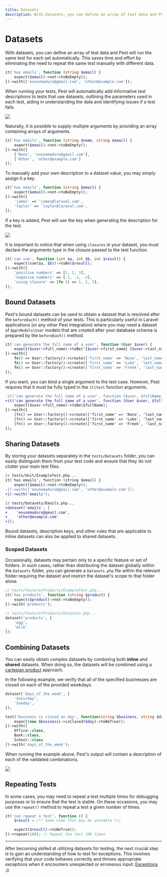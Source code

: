 ```yaml
---
title: Datasets
description: With datasets, you can define an array of test data and Pest will run the same test for each set automatically. This saves time and effort by eliminating the need to repeat the same test manually with different data.
---
```


# Datasets

With datasets, you can define an array of test data and Pest will run the same test for each set automatically. This saves time and effort by eliminating the need to repeat the same test manually with different data.

```php
it('has emails', function (string $email) {
    expect($email)->not->toBeEmpty();
})->with(['enunomaduro@gmail.com', 'other@example.com']);
```

When running your tests, Pest will automatically add informative test descriptions to tests that use datasets, outlining the parameters used in each test, aiding in understanding the data and identifying issues if a test fails.

<div class="code-snippet">
    <img src="/assets/img/datasets-emails.webp?1" style="--lines: 3" />
</div>

Naturally, it is possible to supply multiple arguments by providing an array containing arrays of arguments.

```php
it('has emails', function (string $name, string $email) {
    expect($email)->not->toBeEmpty();
})->with([
    ['Nuno', 'enunomaduro@gmail.com'],
    ['Other', 'other@example.com']
]);
```

To manually add your own description to a dataset value, you may simply assign it a key.

```php
it('has emails', function (string $email) {
    expect($email)->not->toBeEmpty();
})->with([
    'james' => 'james@laravel.com',
    'taylor' => 'taylor@laravel.com',
]);
```

If a key is added, Pest will use the key when generating the description for the test.

<div class="code-snippet">
    <img src="/assets/img/datasets-named.webp?1" style="--lines: 2" />
</div>

It is important to notice that when using `closures` in your dataset, you must declare the arguments type in the closure passed to the test function.

```php
it('can sum', function (int $a, int $b, int $result) {
    expect(sum($a, $b))->toBe($result);
})->with([
    'positive numbers' => [1, 2, 3],
    'negative numbers' => [-1, -2, -3],
    'using closure' => [fn () => 1, 2, 3],
]);
```

## Bound Datasets

Pest's bound datasets can be used to obtain a dataset that is resolved after the `beforeEach()` method of your tests. This is particularly useful in Laravel applications (or any other Pest integration) where you may need a dataset of `App\Models\User` models that are created after your database schema is prepared by the `beforeEach()` method.

```php
it('can generate the full name of a user', function (User $user) {
    expect($user->full_name)->toBe("{$user->first_name} {$user->last_name}");
})->with([
    fn() => User::factory()->create(['first_name' => 'Nuno', 'last_name' => 'Maduro']),
    fn() => User::factory()->create(['first_name' => 'Luke', 'last_name' => 'Downing']),
    fn() => User::factory()->create(['first_name' => 'Freek', 'last_name' => 'Van Der Herten']),
]);
```

If you want, you can bind a single argument to the test case. However, Pest requires that it must be fully typed in the `it|test` function arguments.

```diff
-it('can generate the full name of a user', function ($user, $fullName) {
+it('can generate the full name of a user', function (User $user, $fullName) {
    expect($user->full_name)->toBe($fullName);
})->with([
    [fn() => User::factory()->create(['first_name' => 'Nuno', 'last_name' => 'Maduro']), 'Nuno Maduro'],
    [fn() => User::factory()->create(['first_name' => 'Luke', 'last_name' => 'Downing']), 'Luke Downing'],
    [fn() => User::factory()->create(['first_name' => 'Freek', 'last_name' => 'Van Der Herten']), 'Freek Van Der Herten'],
]);
```


## Sharing Datasets

By storing your datasets separately in the `tests/Datasets` folder, you can easily distinguish them from your test code and ensure that they do not clutter your main test files.

```diff
// tests/Unit/ExampleTest.php...
it('has emails', function (string $email) {
    expect($email)->not->toBeEmpty();
-})->with(['enunomaduro@gmail.com', 'other@example.com']);
+})->with('emails');

// tests/Datasets/Emails.php...
+dataset('emails', [
+    'enunomaduro@gmail.com',
+    'other@example.com'
+]);
```

Bound datasets, description keys, and other rules that are applicable to inline datasets can also be applied to shared datasets.

### Scoped Datasets

Occasionally, datasets may pertain only to a specific feature or set of folders. In such cases, rather than distributing the dataset globally within the `Datasets` folder, you can generate a `Datasets.php` file within the relevant folder requiring the dataset and restrict the dataset's scope to that folder alone.

```php
// tests/Feature/Products/ExampleTest.php...
it('has products', function (string $product) {
    expect($product)->not->toBeEmpty();
})->with('products');

// tests/Feature/Products/Datasets.php...
dataset('products', [
    'egg',
    'milk'
]);
```

## Combining Datasets

You can easily obtain complex datasets by combining both **inline** and **shared** datasets. When doing so, the datasets will be combined using a [cartesian product](https://en.wikipedia.org/wiki/Cartesian_product) approach.

In the following example, we verify that all of the specified businesses are closed on each of the provided weekdays.

```php
dataset('days_of_the_week', [
    'Saturday',
    'Sunday',
]);

test('business is closed on day', function(string $business, string $day) {
    expect(new $business)->isClosed($day)->toBeTrue();
})->with([
    Office::class,
    Bank::class,
    School::class
])->with('days_of_the_week');
```

When running the example above, Pest's output will contain a description of each of the validated combinations.

<div class="code-snippet">
    <img src="/assets/img/datasets-businesshours.webp?1" style="--lines: 10" />
</div>

## Repeating Tests

In some cases, you may need to repeat a test multiple times for debugging purposes or to ensure that the test is stable. On these occasions, you may use the `repeat()` method to repeat a test a given number of times.

```php
it('can repeat a test', function () {
    $result = /** Some code that may be unstable */;

    expect($result)->toBeTrue();
})->repeat(100); // Repeat the test 100 times
```

---

After becoming skilled at utilizing datasets for testing, the next crucial step is to gain an understanding of how to test for exceptions. This involves verifying that your code behaves correctly and throws appropriate exceptions when it encounters unexpected or erroneous input: [Exceptions →](/docs/exceptions)
